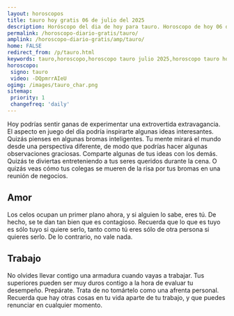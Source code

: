 ```yaml
---
layout: horoscopos
title: tauro hoy gratis 06 de julio del 2025 
description: Horóscopo del dia de hoy para tauro. Horoscopo de hoy 06 de julio del 2025. Las predicciones de amor, trabajo, vida personal gratis.
permalink: /horoscopo-diario-gratis/tauro/
amplink: /horoscopo-diario-gratis/amp/tauro/
home: FALSE
redirect_from: /p/tauro.html
keywords: tauro,horoscopo,horoscopo tauro julio 2025,horoscopo tauro hoy,tarot tauro julio 2025,horoscopo tauro,tarot tauro hoy,horoscopo de hoy,horoscopo diario,tarot del amor,horoscopo de hoy tauro,horoscopo diario del tarot, Horoscopo de hoy tauro 06 de julio del 2025,horóscopo del día,signos zodiacales 2025, el horoscopo de hoy
horoscopo:
 signo: tauro
 video: -DQpmrrAIeU
ogimg: /images/tauro_char.png
sitemap:
 priority: 1
 changefreq: 'daily'
---
```



Hoy podrías sentir ganas de experimentar una extrovertida extravagancia. El aspecto en juego del día podría inspirarte algunas ideas interesantes. Quizás pienses en algunas bromas inteligentes. Tu mente mirará el mundo desde una perspectiva diferente, de modo que podrías hacer algunas observaciones graciosas. Comparte algunas de tus ideas con los demás. Quizás te diviertas entreteniendo a tus seres queridos durante la cena. O quizás veas cómo tus colegas se mueren de la risa por tus bromas en una reunión de negocios.

## Amor

Los celos ocupan un primer plano ahora, y si alguien lo sabe, eres tú. De hecho, se te dan tan bien que es contagioso. Recuerda que lo que es tuyo es sólo tuyo si quiere serlo, tanto como tú eres sólo de otra persona si quieres serlo. De lo contrario, no vale nada.

## Trabajo

No olvides llevar contigo una armadura cuando vayas a trabajar. Tus superiores pueden ser muy duros contigo a la hora de evaluar tu desempeño. Prepárate. Trata de no tomártelo como una afrenta personal. Recuerda que hay otras cosas en tu vida aparte de tu trabajo, y que puedes renunciar en cualquier momento.